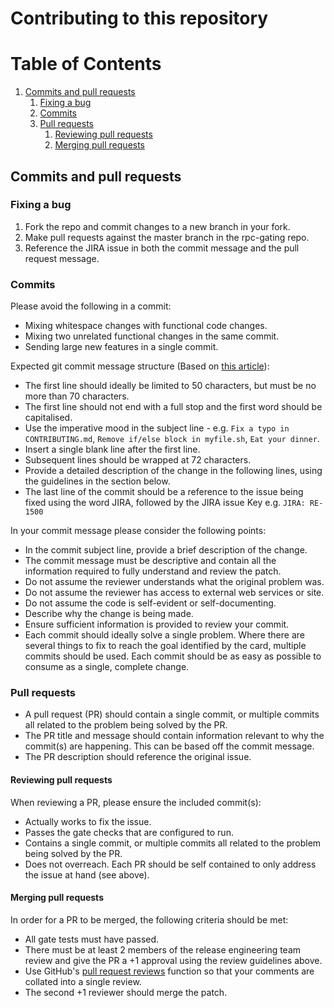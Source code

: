 # Contributing to this repository

# Table of Contents
1. [Commits and pull requests](#commits-release-notes-pull-requests)
    1. [Fixing a bug](#fixing-a-bug)
    2. [Commits](#commits)
    3. [Pull requests](#pull-requests)
        1. [Reviewing pull requests](#reviewing-pull-requests)
        2. [Merging pull requests](#merging-pull-requests)

## Commits and pull requests
### Fixing a bug

1. Fork the repo and commit changes to a new branch in your fork.
2. Make pull requests against the master branch in the rpc-gating repo.
3. Reference the JIRA issue in both the commit message and the pull request message.

### Commits

Please avoid the following in a commit:

* Mixing whitespace changes with functional code changes.
* Mixing two unrelated functional changes in the same commit.
* Sending large new features in a single commit.

Expected git commit message structure (Based on [this article](https://chris.beams.io/posts/git-commit/)):

* The first line should ideally be limited to 50 characters, but must be no more than 70 characters.
* The first line should not end with a full stop and the first word should be capitalised.
* Use the imperative mood in the subject line - e.g. ```Fix a typo in CONTRIBUTING.md```, ```Remove if/else block in myfile.sh```, ```Eat your dinner```.
* Insert a single blank line after the first line.
* Subsequent lines should be wrapped at 72 characters.
* Provide a detailed description of the change in the following lines, using the guidelines in the section below.
* The last line of the commit should be a reference to the issue being fixed using the word JIRA, followed by the JIRA issue Key e.g. ```JIRA: RE-1500```

In your commit message please consider the following points:

* In the commit subject line, provide a brief description of the change.
* The commit message must be descriptive and contain all the information required to fully understand and review the patch.
* Do not assume the reviewer understands what the original problem was.
* Do not assume the reviewer has access to external web services or site.
* Do not assume the code is self-evident or self-documenting.
* Describe why the change is being made.
* Ensure sufficient information is provided to review your commit.
* Each commit should ideally solve a single problem. Where there are several things to fix to reach the goal identified by the card, multiple commits should be used. Each commit should be as easy as possible to consume as a single, complete change.




### Pull requests

* A pull request (PR) should contain a single commit, or multiple commits all related to the problem being solved by the PR.
* The PR title and message should contain information relevant to why the commit(s) are happening. This can be based off the commit message.
* The PR description should reference the original issue.

#### Reviewing pull requests

When reviewing a PR, please ensure the included commit(s):

* Actually works to fix the issue.
* Passes the gate checks that are configured to run.
* Contains a single commit, or multiple commits all related to the problem being solved by the PR.
* Does not overreach. Each PR should be self contained to only address the issue at hand (see above).

#### Merging pull requests

In order for a PR to be merged, the following criteria should be met:

* All gate tests must have passed.
* There must be at least 2 members of the release engineering team review and give the PR a +1 approval using the review guidelines above.
 * Use GitHub's [pull request reviews](https://help.github.com/articles/about-pull-request-reviews/) function so that your comments are collated into a single review.
* The second +1 reviewer should merge the patch.

